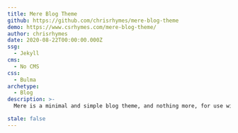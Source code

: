 ```yaml
---
title: Mere Blog Theme
github: https://github.com/chrisrhymes/mere-blog-theme
demo: https://www.csrhymes.com/mere-blog-theme/
author: chrisrhymes
date: 2020-08-22T00:00:00.000Z
ssg:
  - Jekyll
cms:
  - No CMS
css:
  - Bulma
archetype:
  - Blog
description: >-
  Mere is a minimal and simple blog theme, and nothing more, for use with Jekyll and GitHub Pages.

stale: false
---
```

